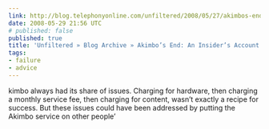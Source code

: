 ```yaml
---
link: http://blog.telephonyonline.com/unfiltered/2008/05/27/akimbos-end-an-insiders-account/
date: 2008-05-29 21:56 UTC
# published: false
published: true
title: 'Unfiltered » Blog Archive » Akimbo’s End: An Insider’s Account'
tags:
- failure
- advice
---
```


kimbo always had its share of issues. Charging for hardware, then charging a monthly service fee, then charging for content, wasn’t exactly a recipe for success. But these issues could have been addressed by putting the Akimbo service on other people’
